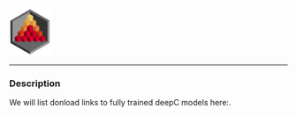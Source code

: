 <img src="../docs/logo_1_transparent.png" width="75">

-------------------------------------------------------------------------------

### Description

We will list donload links to fully trained deepC models here:.
